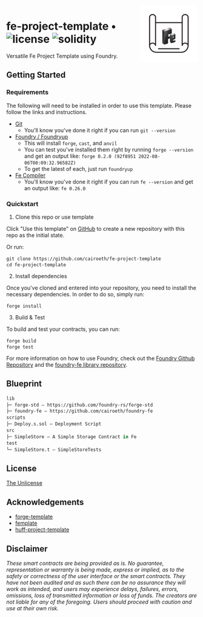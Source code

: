 <img align="right" width="150" height="150" top="100" src="./assets/blueprint.png">

# fe-project-template • ![license](https://img.shields.io/badge/license-Unlicense-blue.svg) ![solidity](https://img.shields.io/badge/solidity-^0.8.15-lightgrey)

Versatile Fe Project Template using Foundry.


## Getting Started

### Requirements

The following will need to be installed in order to use this template. Please follow the links and instructions.

-   [Git](https://git-scm.com/book/en/v2/Getting-Started-Installing-Git)  
    -   You'll know you've done it right if you can run `git --version`
-   [Foundry / Foundryup](https://github.com/gakonst/foundry)
    -   This will install `forge`, `cast`, and `anvil`
    -   You can test you've installed them right by running `forge --version` and get an output like: `forge 0.2.0 (92f8951 2022-08-06T00:09:32.96582Z)`
    -   To get the latest of each, just run `foundryup`
-   [Fe Compiler](https://fe-lang.org/docs/user-guide/installation.html)
    -   You'll know you've done it right if you can run `fe --version` and get an output like: `fe 0.26.0`

### Quickstart

1. Clone this repo or use template

Click "Use this template" on [GitHub](https://github.com/cairoeth/fe-project-template) to create a new repository with this repo as the initial state.

Or run:

```
git clone https://github.com/cairoeth/fe-project-template
cd fe-project-template
```

2. Install dependencies

Once you've cloned and entered into your repository, you need to install the necessary dependencies. In order to do so, simply run:

```shell
forge install
```

3. Build & Test

To build and test your contracts, you can run:

```shell
forge build
forge test
```

For more information on how to use Foundry, check out the [Foundry Github Repository](https://github.com/foundry-rs/foundry/tree/master/forge) and the [foundry-fe library repository](https://github.com/cairoeth/foundry-fe).


## Blueprint

```ml
lib
├─ forge-std — https://github.com/foundry-rs/forge-std
├─ foundry-fe — https://github.com/cairoeth/foundry-fe
scripts
├─ Deploy.s.sol — Deployment Script
src
├─ SimpleStore — A Simple Storage Contract in Fe
test
└─ SimpleStore.t — SimpleStoreTests
```


## License

[The Unlicense](https://github.com/cairoeth/fe-project-template/blob/master/LICENSE)


## Acknowledgements

- [forge-template](https://github.com/foundry-rs/forge-template)
- [femplate](https://github.com/abigger87/femplate)
- [huff-project-template](https://github.com/huff-language/huff-project-template)

## Disclaimer

_These smart contracts are being provided as is. No guarantee, representation or warranty is being made, express or implied, as to the safety or correctness of the user interface or the smart contracts. They have not been audited and as such there can be no assurance they will work as intended, and users may experience delays, failures, errors, omissions, loss of transmitted information or loss of funds. The creators are not liable for any of the foregoing. Users should proceed with caution and use at their own risk._
